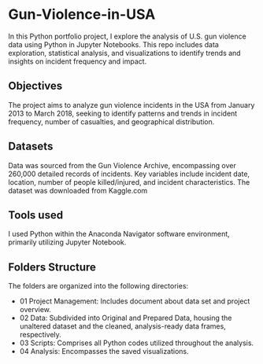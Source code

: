 # Gun-Violence-in-USA
In this Python portfolio project, I explore the analysis of U.S. gun violence data using Python in Jupyter Notebooks. This repo includes data exploration, statistical analysis, and visualizations to identify trends and insights on incident frequency and impact.

## Objectives
The project aims to analyze gun violence incidents in the USA from January 2013 to March 2018, seeking to identify patterns and trends in incident frequency, number of casualties, and geographical distribution.

## Datasets
Data was sourced from the Gun Violence Archive, encompassing over 260,000 detailed records of incidents. Key variables include incident date, location, number of people killed/injured, and incident characteristics. The dataset was downloaded from Kaggle.com 

## Tools used
I used Python within the Anaconda Navigator software environment, primarily utilizing Jupyter Notebook.

## Folders Structure
The folders are organized into the following directories:
+ 01 Project Management: Includes document about data set and project overview.
+ 02 Data: Subdivided into Original and Prepared Data, housing the unaltered dataset and the cleaned, analysis-ready data frames, respectively.
+ 03 Scripts: Comprises all Python codes utilized throughout the analysis.
+ 04 Analysis: Encompasses the saved visualizations.
